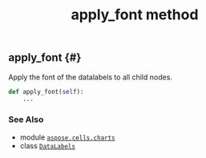 ﻿---
title: apply_font method
second_title: Aspose.Cells for Python via .NET API References
description: 
type: docs
weight: 20
url: /aspose.cells.charts/datalabels/apply_font/
is_root: false
---

## apply_font {#}

Apply the font of the datalabels to all child nodes.



```python
def apply_font(self):
    ...
```





### See Also
* module [`aspose.cells.charts`](../../)
* class [`DataLabels`](/cells/python-net/aspose.cells.charts/datalabels)
